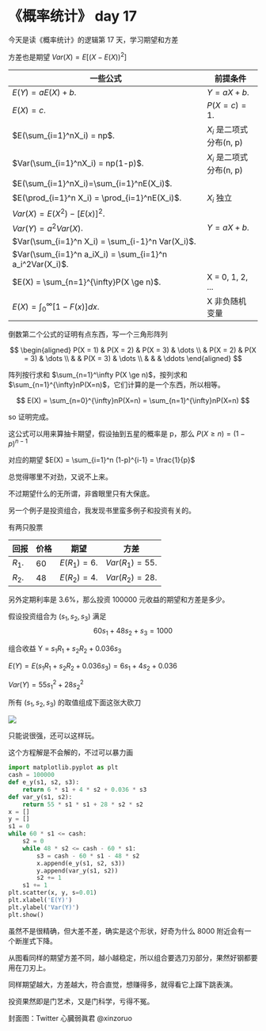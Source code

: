 # 《概率统计》 day 17

今天是读《概率统计》的逻辑第 17 天，学习期望和方差

方差也是期望 $Var(X) = E[(X - E(X))^2]$

|一些公式                                                      |前提条件                  |
|--                                                          |--                       |
|$E(Y) = aE(X) + b$.                                         |$Y = aX + b$.            |
|$E(X) = c$.                                                 |$P(X = c) = 1$.          |
|$E(\sum_{i=1}^nX_i) = np$.                                  |$X_i$ 是二项式分布(n, p)   |
|$Var(\sum_{i=1}^nX_i) = np(1-p)$.                           |$X_i$ 是二项式分布(n, p)   |
|$E(\sum_{i=1}^nX_i)=\sum_{i=1}^nE(X_i)$.                    |                         |
|$E(\prod_{i=1}^n X_i) = \prod_{i=1}^nE(X_i)$.               |$X_i$ 独立                |
|$Var(X) = E(X^2) - [E(x)]^2$.                               |                          |
|$Var(Y) = a^2Var(X)$.                                       |$Y = aX + b$.             |
|$Var(\sum_{i=1}^n X_i) = \sum_{i-1}^n Var(X_i)$.            |                          |
|$Var(\sum_{i=1}^n a_iX_i) = \sum_{i=1}^n a_i^2Var(X_i)$.    |                          |
|$E(X) = \sum_{n=1}^{\infty}P(X \ge n)$.                     |X = 0, 1, 2, ...         |
|$E(X) = \int_{0}^{\infty}[1-F(x)]dx$.                       |X 非负随机变量             |

倒数第二个公式的证明有点东西，写一个三角形阵列

$$
\begin{aligned}
P(X = 1) & P(X = 2) & P(X = 3) & \dots \\
         & P(X = 2) & P(X = 3) & \dots \\
         &          & P(X = 3) & \dots \\
         &          &          & \ddots
\end{aligned}
$$

阵列按行求和 $\sum_{n=1}^\infty P(X \ge n)$，按列求和 $\sum_{n=1}^{\infty}nP(X=n)$，它们计算的是一个东西，所以相等。

$$
E(X) = \sum_{n=0}^{\infty}nP(X=n) = \sum_{n=1}^{\infty}nP(X=n)
$$

so 证明完成。

这公式可以用来算抽卡期望，假设抽到五星的概率是 p，那么 $P(X \ge n) = (1-p)^{n-1}$

对应的期望 $E(X) = \sum_{i=1}^n (1-p)^{i-1} = \frac{1}{p}$

总觉得哪里不对劲，又说不上来。

不过期望什么的无所谓，非酋眼里只有大保底。

<!-- 好像知道平均收入不靠谱的地方了，期望应该是加权平均，而现实通常是灯权平均。

怪不得我和马云平均上亿，靠谱的算法应该是 $E = f(x = me) * P_{me} + f(x = jack.ma) * P_{jack.ma}$ 才对 -->

另一个例子是投资组合，我发现书里蛮多例子和投资有关的。

有两只股票

|回报|价格|期望|方差|
|--|-- |--|--|
|$R_1$.|60|$E(R_1)=6$.|$Var(R_1)=55$.|
|$R_2$.|48|$E(R_2)=4$.|$Var(R_2)=28$.|

另外定期利率是 3.6%，那么投资 100000 元收益的期望和方差是多少。

假设投资组合为 ($s_1, s_2, s_3$) 满足 $$60s_1 + 48s_2 + s_3 = 1000$$

组合收益 Y = $s_1R_1 + s_2R_2 + 0.036s_3$

$E(Y) = E(s_1R_1 + s_2R_2 + 0.036s_3) = 6s_1 + 4s_2 + 0.036$

$Var(Y) = 55s_1^2 + 28s_2^2$

所有 ($s_1, s_2, s_3$) 的取值组成下面这张大砍刀

![](https://files.mdnice.com/user/18103/7076103a-fed8-4aff-bc47-6ff84373a104.png)

只能说很强，还可以这样玩。

这个方程解是不会解的，不过可以暴力画

```python
import matplotlib.pyplot as plt
cash = 100000
def e_y(s1, s2, s3):
    return 6 * s1 + 4 * s2 + 0.036 * s3
def var_y(s1, s2):
    return 55 * s1 * s1 + 28 * s2 * s2
x = []
y = []
s1 = 0
while 60 * s1 <= cash:
    s2 = 0
    while 48 * s2 <= cash - 60 * s1:
        s3 = cash - 60 * s1 - 48 * s2
        x.append(e_y(s1, s2, s3))
        y.append(var_y(s1, s2))
        s2 += 1
    s1 += 1
plt.scatter(x, y, s=0.01)
plt.xlabel('E(Y)')
plt.ylabel('Var(Y)')
plt.show()
```

虽然不是很精确，但大差不差，确实是这个形状，好奇为什么 8000 附近会有一个断崖式下降。

从图看同样的期望方差不同，越小越稳定，所以组合要选刀刃部分，果然好钢都要用在刀刃上。

同样期望越大，方差越大，符合直觉，想赚得多，就得看它上蹿下跳表演。

投资果然即是门艺术，又是门科学，亏得不冤。

封面图：Twitter 心臓弱眞君 @xinzoruo